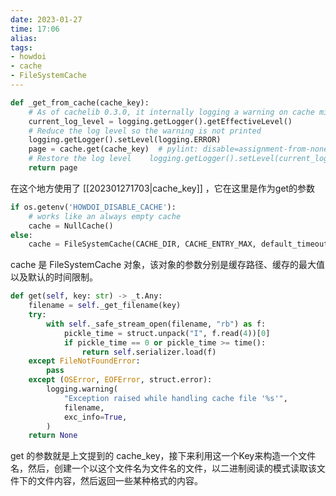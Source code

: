 ```yaml
---
date: 2023-01-27
time: 17:06
alias: 
tags: 
- howdoi
- cache
- FileSystemCache
---
```


```python
def _get_from_cache(cache_key):  
    # As of cachelib 0.3.0, it internally logging a warning on cache miss  
    current_log_level = logging.getLogger().getEffectiveLevel()  
    # Reduce the log level so the warning is not printed  
    logging.getLogger().setLevel(logging.ERROR)  
    page = cache.get(cache_key)  # pylint: disable=assignment-from-none  
    # Restore the log level    logging.getLogger().setLevel(current_log_level)  
    return page
```

在这个地方使用了 [[202301271703|cache_key]] ，它在这里是作为get的参数

```python
if os.getenv('HOWDOI_DISABLE_CACHE'):  
    # works like an always empty cache  
    cache = NullCache()  
else:  
    cache = FileSystemCache(CACHE_DIR, CACHE_ENTRY_MAX, default_timeout=0)
```

cache 是 FileSystemCache 对象，该对象的参数分别是缓存路径、缓存的最大值以及默认的时间限制。

```python
def get(self, key: str) -> _t.Any:  
    filename = self._get_filename(key)  
    try:  
        with self._safe_stream_open(filename, "rb") as f:  
            pickle_time = struct.unpack("I", f.read(4))[0]  
            if pickle_time == 0 or pickle_time >= time():  
                return self.serializer.load(f)  
    except FileNotFoundError:  
        pass  
    except (OSError, EOFError, struct.error):  
        logging.warning(  
            "Exception raised while handling cache file '%s'",  
            filename,  
            exc_info=True,  
        )  
    return None
```
get 的参数就是上文提到的 cache_key，接下来利用这一个Key来构造一个文件名，然后，创建一个以这个文件名为文件名的文件，以二进制阅读的模式读取该文件下的文件内容，然后返回一些某种格式的内容。